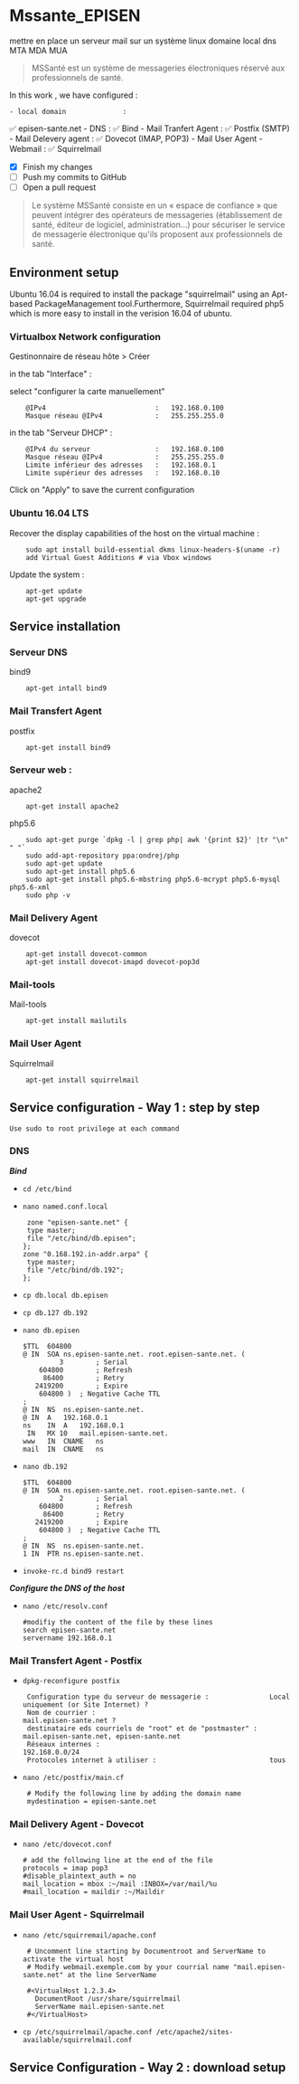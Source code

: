 # Mssante_EPISEN
 mettre en place un serveur mail sur un système linux
 domaine local 
 dns 
 MTA
 MDA
 MUA
 > MSSanté est un système de messageries électroniques réservé aux professionnels de santé.

In this work , we have configured :

    - local domain              : 
 :white_check_mark: episen-sante.net
    - DNS                       : 
 :white_check_mark: Bind
    - Mail Tranfert Agent       : :white_check_mark: Postfix (SMTP)
    - Mail Delevery agent       : :white_check_mark: Dovecot (IMAP, POP3)
    - Mail User Agent - Webmail : :white_check_mark: Squirrelmail

- [x] Finish my changes
- [ ] Push my commits to GitHub
- [ ] Open a pull request

 > Le système MSSanté consiste en un « espace de confiance » que peuvent intégrer des opérateurs de messageries (établissement de santé, éditeur de logiciel, administration…) pour sécuriser le service de messagerie électronique qu'ils proposent aux professionnels de santé.
## Environment setup
Ubuntu 16.04 is required to install the package "squirrelmail" using an Apt-based PackageManagement tool.Furthermore, Squirrelmail required php5 which is more easy to install in the verision 16.04 of ubuntu.

### Virtualbox Network configuration

Gestinonnaire de réseau hôte > Créer 

in the tab "Interface" :

select "configurer la carte manuellement"
        
        @IPv4                           :   192.168.0.100
        Masque réseau @IPv4             :   255.255.255.0
        
in the tab "Serveur DHCP" :

        @IPv4 du serveur                :   192.168.0.100
        Masque réseau @IPv4             :   255.255.255.0
        Limite inférieur des adresses   :   192.168.0.1
        Limite supérieur des adresses   :   192.168.0.10
        
 Click on "Apply" to save the current configuration 


### Ubuntu 16.04 LTS

Recover the display capabilities of the host on the virtual machine :

        sudo apt install build-essential dkms linux-headers-$(uname -r)
        add Virtual Guest Additions # via Vbox windows 

Update the system :

        apt-get update
        apt-get upgrade


## Service installation 

### Serveur DNS
bind9

        apt-get intall bind9
### Mail Transfert Agent

postfix 

        apt-get install bind9

### Serveur web :

apache2

        apt-get install apache2
        
php5.6

        sudo apt-get purge `dpkg -l | grep php| awk '{print $2}' |tr "\n" " "`
        sudo add-apt-repository ppa:ondrej/php
        sudo apt-get update
        sudo apt-get install php5.6
        sudo apt-get install php5.6-mbstring php5.6-mcrypt php5.6-mysql php5.6-xml
        sudo php -v
        
### Mail Delivery Agent
dovecot

        apt-get install dovecot-common
        apt-get install dovecot-imapd dovecot-pop3d
### Mail-tools 

Mail-tools

        apt-get install mailutils


### Mail User Agent
Squirrelmail

        apt-get install squirrelmail
        
## Service configuration - Way 1 : step by step

`Use sudo to root privilege at each command`

### DNS

***Bind***

- `cd /etc/bind`
      
- `nano named.conf.local`
      
       zone "episen-sante.net" {
       type master;
       file "/etc/bind/db.episen";
      };
      zone "0.168.192.in-addr.arpa" {
       type master;
       file "/etc/bind/db.192";
      };
      
     
- `cp db.local db.episen`
- `cp db.127 db.192`     
- `nano db.episen`
      
      $TTL	604800
      @	IN	SOA	ns.episen-sante.net. root.episen-sante.net. (
               3		; Serial
          604800		; Refresh
           86400		; Retry
         2419200		; Expire
          604800 )	; Negative Cache TTL
      ;
      @	IN	NS	ns.episen-sante.net.
      @	IN	A	192.168.0.1
      ns	IN	A	192.168.0.1
       IN	MX 10	mail.episen-sante.net.
      www	IN	CNAME	ns
      mail	IN	CNAME	ns
      
      
- `nano db.192`
      
      $TTL	604800
      @	IN	SOA	ns.episen-sante.net. root.episen-sante.net. (
               2		; Serial
          604800		; Refresh
           86400		; Retry
         2419200		; Expire
          604800 )	; Negative Cache TTL
      ;
      @	IN	NS	ns.episen-sante.net.
      1	IN	PTR	ns.episen-sante.net.
      
- `invoke-rc.d bind9 restart`
      
***Configure the DNS of the host*** 
      
- `nano /etc/resolv.conf`
      
      #modifiy the content of the file by these lines 
      search episen-sante.net
      servername 192.168.0.1

### Mail Transfert Agent - Postfix

- `dpkg-reconfigure postfix`
       
       Configuration type du serveur de messagerie :               Local uniquement (or Site Internet) ?
       Nom de courrier :                                           mail.episen-sante.net ?
       destinataire eds courriels de "root" et de "postmaster" :   mail.episen-sante.net, episen-sante.net
       Réseaux internes :                                          192.168.0.0/24
       Protocoles internet à utiliser :                            tous
       

- `nano /etc/postfix/main.cf`
       
       # Modify the following line by adding the domain name 
       mydestination = episen-sante.net

### Mail Delivery Agent - Dovecot

- `nano /etc/dovecot.conf`

      # add the following line at the end of the file 
      protocols = imap pop3
      #disable_plaintext_auth = no
      mail_location = mbox :~/mail :INBOX=/var/mail/%u
      #mail_location = maildir :~/Maildir
 
### Mail User Agent - Squirrelmail 
 
- `nano /etc/squirremail/apache.conf`
       
       # Uncomment line starting by Documentroot and ServerName to activate the virtual host
       # Modify webmail.exemple.com by your courrial name "mail.episen-sante.net" at the line ServerName
       
       #<VirtualHost 1.2.3.4>
         DocumentRoot /usr/share/squirrelmail
         ServerName mail.episen-sante.net
       #</VirtualHost>

- `cp /etc/squirrelmail/apache.conf /etc/apache2/sites-available/squirrelmail.conf`

       
## Service Configuration - Way 2 : download setup


